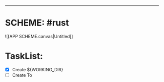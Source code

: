 
---
# SCHEME: #rust 

![[APP SCHEME.canvas|Untitled]]
# **TaskList**: 


- [x] Create ${WORKING_DIR} 
- [ ] Create To 